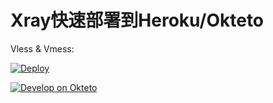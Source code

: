 # Xray快速部署到Heroku/Okteto

Vless & Vmess: 

[![Deploy](https://www.herokucdn.com/deploy/button.png)](https://dashboard.heroku.com/new?template=https://github.com/saferre/xxry.git) 

[![Develop on Okteto](https://okteto.com/develop-okteto.svg)](https://cloud.okteto.com/deploy)
